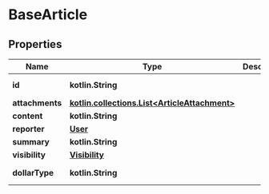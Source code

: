
# BaseArticle

## Properties
Name | Type | Description | Notes
------------ | ------------- | ------------- | -------------
**id** | **kotlin.String** |  |  [optional] [readonly]
**attachments** | [**kotlin.collections.List&lt;ArticleAttachment&gt;**](ArticleAttachment.md) |  |  [optional]
**content** | **kotlin.String** |  |  [optional]
**reporter** | [**User**](User.md) |  |  [optional]
**summary** | **kotlin.String** |  |  [optional]
**visibility** | [**Visibility**](Visibility.md) |  |  [optional]
**dollarType** | **kotlin.String** |  |  [optional] [readonly]




